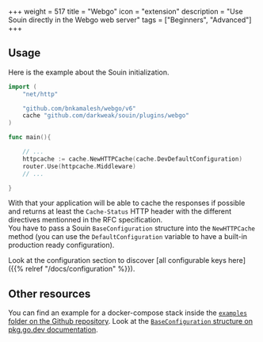 +++
weight = 517
title = "Webgo"
icon = "extension"
description = "Use Souin directly in the Webgo web server"
tags = ["Beginners", "Advanced"]
+++

## Usage
Here is the example about the Souin initialization.
```go
import (
	"net/http"

	"github.com/bnkamalesh/webgo/v6"
	cache "github.com/darkweak/souin/plugins/webgo"
)

func main(){

    // ...
	httpcache := cache.NewHTTPCache(cache.DevDefaultConfiguration)
	router.Use(httpcache.Middleware)
    // ...

}
```
With that your application will be able to cache the responses if possible and returns at least the `Cache-Status` HTTP header with the different directives mentionned in the RFC specification.  
You have to pass a Souin `BaseConfiguration` structure into the `NewHTTPCache` method (you can use the `DefaultConfiguration` variable to have a built-in production ready configuration).  

Look at the configuration section to discover [all configurable keys here]({{% relref "/docs/configuration" %}}).

Other resources
---------------
You can find an example for a docker-compose stack inside the [`examples` folder on the Github repository](https://github.com/darkweak/souin/tree/master/plugins/webgo/examples).
Look at the [`BaseConfiguration` structure on pkg.go.dev documentation](https://pkg.go.dev/github.com/darkweak/souin/pkg/middleware#BaseConfiguration).
